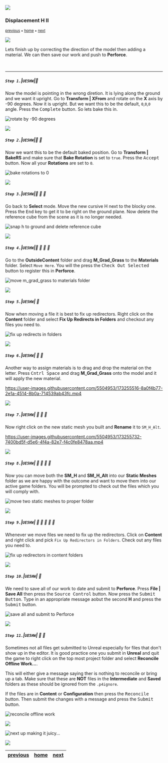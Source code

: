 ![](../images/line3.png)

### Displacement H II

<sub>[previous](../displacement-h/README.md#user-content-displacment-h) • [home](../README.md#user-content-ue4-hello-world) • [next](../juice/README.md#user-content-making-it-juicy)</sub>

![](../images/line3.png)

Lets finish up by correcting the direction of the model then adding a material.  We can then save our work and push to **Perforce**.

<br>

---


##### `Step 1.`\|`UE5HW`|:small_blue_diamond:

Now the model is pointing in the wrong diretion.  It is lying along the ground and we want it upright.  Go to 
**Transform | XFrom** and rotate on the **X** axis by -90 degrees. Now it is upright.  But we want this to be the default, `0`,`0`,`0` angle.  Press the <kbd>Complete</kbd> button. So lets bake this in.

![rotate by -90 degrees](images/rotateModel90.png)

![](../images/line2.png)

##### `Step 2.`\|`UE5HW`|:small_blue_diamond: :small_blue_diamond: 

Now we want this to be the default baked position.  Go to **Transform | BakeRS** and make sure that **Bake Rotation** is set to `true`.  Press the <kbd>Accept</kbd> button.  Now all your **Rotations** are set to `0`.

![bake rotations to 0](images/bakeRotation.png)

![](../images/line2.png)

##### `Step 3.`\|`UE5HW`|:small_blue_diamond: :small_blue_diamond: :small_blue_diamond:

Go back to **Select** mode. Move the new cursive H next to the blocky one. Press the <kbd>End</kbd> key to get it to be right on the ground plane.  Now delete the reference cube from the scene as it is no longer needed.

![snap h to ground and delete reference cube](images/snapH.png)

![](../images/line2.png)

##### `Step 4.`\|`UE5HW`|:small_blue_diamond: :small_blue_diamond: :small_blue_diamond: :small_blue_diamond:

Go to the **OutsideContent** folder and drag **M_Grad_Grass** to the **Materials** folder.  Select `Move Here`. You will the press the <kbd>Check Out Selected</kbd> button to register this in **Perforce**.  

![move m_grad_grass to materials folder](images/moveGreenMat.png)

![](../images/line2.png)

##### `Step 5.`\|`UE5HW`| :small_orange_diamond:

Now when moving a file it is best to fix up redirectors.  Right click on the **Content** folder and select **Fix Up Redirects in Folders** and checkout any files you need to.

![fix up redirects in folders](images/fixRedirectA.png)

![](../images/line2.png)

##### `Step 6.`\|`UE5HW`| :small_orange_diamond: :small_blue_diamond:

Another way to assign materials is to drag and drop the material on the letter.  Press <kbd>Cntrl Space</kbd> and drag **M_Grad_Grass** onto the model and it will apply the new material.

https://user-images.githubusercontent.com/5504953/173255516-8a0f4b77-2e1a-4514-8b0a-714539ab43fc.mp4

![](../images/line2.png)

##### `Step 7.`\|`UE5HW`| :small_orange_diamond: :small_blue_diamond: :small_blue_diamond:

Now right click on the new static mesh you built and **Rename** it to `SM_H_Alt`.

https://user-images.githubusercontent.com/5504953/173255732-7400bd5f-d5e6-4f4a-82e7-f4c0fe8478aa.mp4

![](../images/line2.png)

##### `Step 8.`\|`UE5HW`| :small_orange_diamond: :small_blue_diamond: :small_blue_diamond: :small_blue_diamond:

Now you can move both the **SM_H** and **SM_H_Alt** into our **Static Meshes** folder as we are happy with the outcome and want to move them into our active game folders. You will be prompted to check out the files which you will comply with.

![move two static meshes to proper folder](images/moveStaticMeshes.png)

![](../images/line2.png)

##### `Step 9.`\|`UE5HW`| :small_orange_diamond: :small_blue_diamond: :small_blue_diamond: :small_blue_diamond: :small_blue_diamond:

Whenever we move files we need to fix up the redirectors.  Click on **Content** and right click and pick `Fix Up Redirectors in Folders`.  Check out any files you need to.

![fix up redirectors in content folders](images/fixUpRedirects.png)

![](../images/line2.png)

##### `Step 10.`\|`UE5HW`| :large_blue_diamond:

We need to save all of our work to date and submit to **Perforce**.  Press **File | Save All** then press the <kbd>Source Control</kbd> button.  Now press the <kbd>Submit Button</kbd>.  Type in an appropriate message aobut the second **H** and press the <kbd>Submit</kbd> button.

![save all and submit to Perforce](images/addMessageSubmit.png)

![](../images/line2.png)

##### `Step 11.`\|`UE5HW`| :large_blue_diamond: :small_blue_diamond:

Sometimes not all files get submitted to Unreal especially for files that don't show up in the editor.  It is good practice one you submit in **Unreal** and quit the game to right click on the top most project folder and select **Reconcile Offline Work...**.

This will either give a message saying ther is nothing to reconcile or bring up a tab.  Make sure that these are **NOT** files in the **Intermediate** and **Saved** folders as these should be ignored from the `.p4ignore`.

If the files are in **Content** or **Configuration** then press the <kbd>Reconcile</kbd> button.  Then submit the changes with a message and press the <kbd>Submit</kbd> button.

![reconcile offline work](images/reconcile.png)

![](../images/line.png)

![next up making it juicy...](images/banner.png)

![](../images/line.png)

| [previous](../displacement-h/README.md#user-content-displacment-h)| [home](../README.md#user-content-ue4-hello-world) | [next](../juice/README.md#user-content-making-it-juicy)|
|---|---|---|

